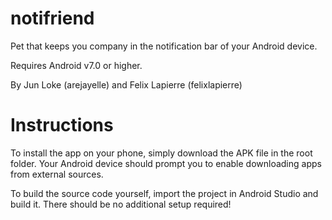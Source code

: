 # notifriend
Pet that keeps you company in the notification bar of your Android device.

Requires Android v7.0 or higher.

By Jun Loke (arejayelle) and Felix Lapierre (felixlapierre)

# Instructions

To install the app on your phone, simply download the APK file in the root folder. Your Android device should prompt you to enable downloading apps from external sources.

To build the source code yourself, import the project in Android Studio and build it. There should be no additional setup required!
